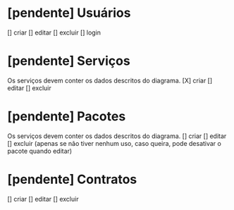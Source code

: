 # [pendente] Usuários
[] criar 
[] editar 
[] excluir
[] login
# [pendente] Serviços
Os serviços devem conter os dados descritos do diagrama.
[X] criar 
[] editar 
[] excluir
# [pendente] Pacotes
Os serviços devem conter os dados descritos do diagrama.
[] criar 
[] editar 
[] excluir (apenas se não tiver nenhum uso, caso queira, pode desativar o pacote quando editar)
# [pendente] Contratos
[] criar 
[] editar 
[] excluir